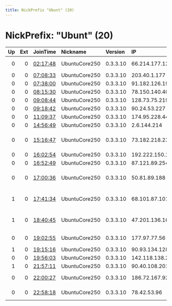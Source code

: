 ```yaml
---
title: NickPrefix "Ubunt" (20)
---
```


# NickPrefix: "Ubunt" (20)

|   Up |   Ext | JoinTime                                                                                            | Nickname      | Version   | IP              | AS                                       | CC   |   ORp |   Dirp | OS    | Contact   |   eFamMembers |
|-----:|------:|:----------------------------------------------------------------------------------------------------|:--------------|:----------|:----------------|:-----------------------------------------|:-----|------:|-------:|:------|:----------|--------------:|
|    0 |     0 | [02:17:48](https://metrics.torproject.org/rs.html#details/70FB47DCA2F040DA3676A0444DA75221B1F1C3BC) | UbuntuCore250 | 0.3.3.10  | 66.214.177.126  | Charter Communications                   | us   | 33503 |      0 | Linux | None      |             1 |
|    0 |     0 | [07:08:33](https://metrics.torproject.org/rs.html#details/3AC8CE325772F1DA2A4D3D280D4BC175AA8C4EF7) | UbuntuCore250 | 0.3.3.10  | 203.40.1.177    | Telstra Pty Ltd                          | au   | 37705 |      0 | Linux | None      |             1 |
|    0 |     0 | [07:38:00](https://metrics.torproject.org/rs.html#details/EF57C27E299858130247F7B8AC63D1FED9658336) | UbuntuCore250 | 0.3.3.10  | 91.182.126.190  | Proximus NV                              | be   | 33072 |      0 | Linux | None      |             1 |
|    0 |     0 | [08:15:30](https://metrics.torproject.org/rs.html#details/279EF7E165AF0CE32CB56A76D5A61582C7DCFDB8) | UbuntuCore250 | 0.3.3.10  | 78.150.140.40   | TalkTalk                                 | gb   | 45071 |      0 | Linux | None      |             1 |
|    0 |     0 | [09:08:44](https://metrics.torproject.org/rs.html#details/48400135582F7D3E26292D2908B543A9732DF52A) | UbuntuCore250 | 0.3.3.10  | 128.73.75.219   | VimpelCom                                | ru   | 42481 |      0 | Linux | None      |             1 |
|    0 |     0 | [09:18:42](https://metrics.torproject.org/rs.html#details/44B76C0941EA82BBA577A2CB6C8AA77003D3129E) | UbuntuCore250 | 0.3.3.10  | 90.24.53.227    | Orange                                   | fr   | 43891 |      0 | Linux | None      |             1 |
|    0 |     0 | [11:09:37](https://metrics.torproject.org/rs.html#details/65EB4192D72E251E03773EDE98B5316D8E8F4525) | UbuntuCore250 | 0.3.3.10  | 174.95.228.44   | Bell Canada                              | ca   | 34325 |      0 | Linux | None      |             1 |
|    0 |     0 | [14:56:49](https://metrics.torproject.org/rs.html#details/FF52B06A8A0CBFD0A30DC9D453F0654FF7276A18) | UbuntuCore250 | 0.3.3.10  | 2.6.144.214     | Orange                                   | fr   | 41243 |      0 | Linux | None      |             1 |
|    0 |     0 | [15:16:47](https://metrics.torproject.org/rs.html#details/F570B45D437CC083671EDBF394F2E4163B8EDE69) | UbuntuCore250 | 0.3.3.10  | 73.182.218.231  | Comcast Cable Communications, LLC        | us   | 34755 |      0 | Linux | None      |             1 |
|    0 |     0 | [16:02:54](https://metrics.torproject.org/rs.html#details/5AAACE69C88314FF224D310ABF5AC2D11FBB57F7) | UbuntuCore250 | 0.3.3.10  | 192.222.150.18  | EBOX                                     | ca   | 35721 |      0 | Linux | None      |             1 |
|    0 |     0 | [16:52:49](https://metrics.torproject.org/rs.html#details/492CBD50F29DB1CA641144322137876B06B9864D) | UbuntuCore250 | 0.3.3.10  | 87.121.89.254   | SKAT TV Ltd.                             | bg   | 39719 |      0 | Linux | None      |             1 |
|    0 |     0 | [17:00:36](https://metrics.torproject.org/rs.html#details/D1E8396B94415F2FBAE7BAA52199B5C5FA8AD487) | UbuntuCore250 | 0.3.3.10  | 50.81.89.188    | Mediacom Communications Corp             | us   | 44741 |      0 | Linux | None      |             1 |
|    1 |     0 | [17:41:34](https://metrics.torproject.org/rs.html#details/A1335463F70CCA51A1DBAB5F61B7CDD4A8DFD8F4) | UbuntuCore250 | 0.3.3.10  | 68.101.87.101   | Cox Communications Inc.                  | us   | 46367 |      0 | Linux | None      |             1 |
|    1 |     0 | [18:40:45](https://metrics.torproject.org/rs.html#details/4D87137629173FD868B3DE0CE01BF19554EC58EE) | UbuntuCore250 | 0.3.3.10  | 47.201.136.164  | Frontier Communications of America, Inc. | us   | 45447 |      0 | Linux | None      |             1 |
|    0 |     0 | [19:02:55](https://metrics.torproject.org/rs.html#details/BFFE558B1B427B5683368B3A041C2B928BB5F894) | UbuntuCore250 | 0.3.3.10  | 177.97.77.56    | TELEFu00D4NICA BRASIL S.A                | br   | 39939 |      0 | Linux | None      |             1 |
|    1 |     0 | [19:15:16](https://metrics.torproject.org/rs.html#details/6AC9A85B4D43BE2B0BF91BD150A1D82748D37399) | UbuntuCore250 | 0.3.3.10  | 90.93.134.128   | Orange                                   | fr   | 44123 |      0 | Linux | None      |             1 |
|    0 |     0 | [19:56:03](https://metrics.torproject.org/rs.html#details/E17DBD5A0212ED236E09E698A0AB815878106ABC) | UbuntuCore250 | 0.3.3.10  | 142.118.138.232 | Bell Canada                              | ca   | 40129 |      0 | Linux | None      |             1 |
|    1 |     0 | [21:57:11](https://metrics.torproject.org/rs.html#details/D841FE8ABB820B10AD8D97FFE7815C52F70E411E) | UbuntuCore250 | 0.3.3.10  | 90.40.108.201   | Orange                                   | fr   | 33413 |      0 | Linux | None      |             1 |
|    0 |     0 | [22:00:27](https://metrics.torproject.org/rs.html#details/42DD88E0C3262D2158E727C7C0A962A06D0F06C8) | UbuntuCore250 | 0.3.3.10  | 186.72.167.92   | Cable &amp; Wireless Panama              | pa   | 33371 |      0 | Linux | None      |             1 |
|    0 |     0 | [22:58:18](https://metrics.torproject.org/rs.html#details/AAD0F6B7E126FEF5BED4115BDAD2B4CD90E30D78) | UbuntuCore250 | 0.3.3.10  | 78.42.53.96     | Unitymedia BW GmbH                       | de   | 41263 |      0 | Linux | None      |             1 |
